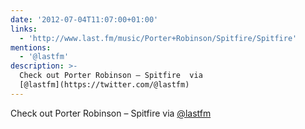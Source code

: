 ```yaml
---
date: '2012-07-04T11:07:00+01:00'
links:
  - 'http://www.last.fm/music/Porter+Robinson/Spitfire/Spitfire'
mentions:
  - '@lastfm'
description: >-
  Check out Porter Robinson – Spitfire  via
  [@lastfm](https://twitter.com/@lastfm)
---
```

Check out Porter Robinson – Spitfire  via [@lastfm](https://twitter.com/@lastfm)
